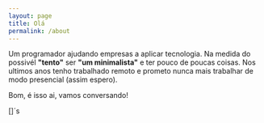 ```yaml
---
layout: page
title: Olá
permalink: /about
---
```


Um programador ajudando empresas a aplicar tecnologia.
Na medida do possivél **"tento"** ser **"um minimalista"** e ter pouco de poucas coisas.
Nos ultimos anos tenho trabalhado remoto e prometo nunca mais trabalhar de modo presencial (assim espero).

Bom, é isso ai, vamos conversando!

[]´s
